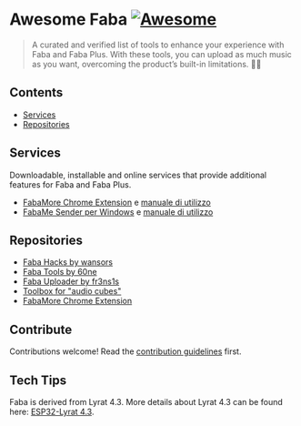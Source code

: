 # Awesome Faba [![Awesome](https://awesome.re/badge.svg)](https://awesome.re)

> A curated and verified list of tools to enhance your experience with Faba and Faba Plus. With these tools, you can upload as much music as you want, overcoming the product’s built-in limitations. 🚀🎶


## Contents

- [Services](#section)
- [Repositories](#repositories)


## Services

Downloadable, installable and online services that provide additional features for Faba and Faba Plus.

- [FabaMore Chrome Extension](https://chromewebstore.google.com/detail/fabamore-do-more-with-you/lceoahoffijefgjgepcnilmdlmjeeidn) e [manuale di utilizzo](https://mircobabini.dev/fabamore-per-faba-e-faba-plus/)
- [FabaMe Sender per Windows](https://github.com/sapycola/Faba-Raccontastorie---FabaMe-Sender) e [manuale di utilizzo](https://github.com/sapycola/Faba-Raccontastorie---FabaMe-Sender/blob/main/manuale.pdf)

## Repositories

- [Faba Hacks by wansors](https://github.com/wansors/myfaba-hacks)
- [Faba Tools by 60ne](https://github.com/60ne/faba-tools)
- [Faba Uploader by fr3ns1s](https://github.com/fr3ns1s/faba-uploader)
- [Toolbox for "audio cubes"](https://github.com/oyooyo/audiocube)
- [FabaMore Chrome Extension](https://github.com/mircobabini/fabamore-chrome-extension/)


## Contribute

Contributions welcome! Read the [contribution guidelines](contributing.md) first.

## Tech Tips

Faba is derived from Lyrat 4.3. More details about Lyrat 4.3 can be found here: [ESP32-Lyrat 4.3](https://espressif-docs.readthedocs-hosted.com/projects/esp-adf/en/latest/design-guide/dev-boards/board-esp32-lyrat-v4.3.html).
